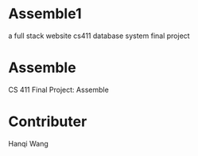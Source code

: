 # Assemble1
a full stack website
cs411 database system final project
# Assemble
CS 411 Final Project: Assemble
# Contributer
 Hanqi Wang

